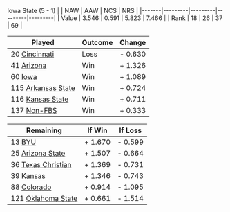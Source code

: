 Iowa State (5 - 1)
|       |   NAW   |   AAW   |   NCS   |   NRS   |
|-------|---------|---------|---------|---------|
| Value |   3.546 |   0.591 |   5.823 |   7.466 |
| Rank  |      18 |      26 |      37 |      69 |

| Played                    | Outcome    |  Change  |
|---------------------------|------------|----------|
|  20 [Cincinnati            ](Cincinnati.md)| Loss       | -  0.630 |
|  41 [Arizona               ](Arizona.md)| Win        | +  1.326 |
|  60 [Iowa                  ](Iowa.md)| Win        | +  1.089 |
| 115 [Arkansas State        ](ArkansasState.md)| Win        | +  0.724 |
| 116 [Kansas State          ](KansasState.md)| Win        | +  0.711 |
| 137 [Non-FBS               ](NonFBS.md)| Win        | +  0.333 |

| Remaining                 |  If Win  |  If Loss |
|---------------------------|----------|----------|
|  13 [BYU                   ](BYU.md)| +  1.670 | -  0.599 |
|  25 [Arizona State         ](ArizonaState.md)| +  1.507 | -  0.664 |
|  36 [Texas Christian       ](TexasChristian.md)| +  1.369 | -  0.731 |
|  39 [Kansas                ](Kansas.md)| +  1.346 | -  0.743 |
|  88 [Colorado              ](Colorado.md)| +  0.914 | -  1.095 |
| 121 [Oklahoma State        ](OklahomaState.md)| +  0.661 | -  1.514 |

